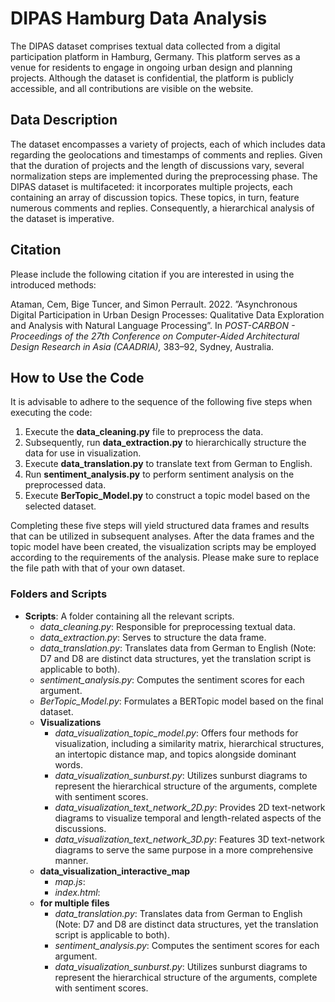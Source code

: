 # DIPAS Hamburg Data Analysis

The DIPAS dataset comprises textual data collected from a digital participation platform in Hamburg, Germany. 
This platform serves as a venue for residents to engage in ongoing urban design and planning projects. 
Although the dataset is confidential, the platform is publicly accessible, and all contributions are visible on the website.

## Data Description

The dataset encompasses a variety of projects, each of which includes data regarding the geolocations and timestamps of comments and replies. 
Given that the duration of projects and the length of discussions vary, several normalization steps are implemented during the preprocessing phase. 
The DIPAS dataset is multifaceted: it incorporates multiple projects, each containing an array of discussion topics. 
These topics, in turn, feature numerous comments and replies. 
Consequently, a hierarchical analysis of the dataset is imperative.



## Citation
Please include the following citation if you are interested in using the introduced methods:

Ataman, Cem, Bige Tuncer, and Simon Perrault. 2022. ”Asynchronous Digital Participation in Urban Design Processes: Qualitative Data Exploration and Analysis with Natural Language Processing”. In *POST-CARBON - Proceedings of the 27th Conference on Computer-Aided Architectural Design Research in Asia (CAADRIA),* 383–92, Sydney, Australia.

## How to Use the Code

It is advisable to adhere to the sequence of the following five steps when executing the code:

1. Execute the **data_cleaning.py** file to preprocess the data.
2. Subsequently, run **data_extraction.py** to hierarchically structure the data for use in visualization.
3. Execute **data_translation.py** to translate text from German to English.
4. Run **sentiment_analysis.py** to perform sentiment analysis on the preprocessed data.
5. Execute **BerTopic_Model.py** to construct a topic model based on the selected dataset.

Completing these five steps will yield structured data frames and results that can be utilized in subsequent analyses. 
After the data frames and the topic model have been created, the visualization scripts may be employed according to the requirements of the analysis. 
Please make sure to replace the file path with that of your own dataset.

### Folders and Scripts

- **Scripts**: A folder containing all the relevant scripts.
    - *data_cleaning.py*: Responsible for preprocessing textual data.
    - *data_extraction.py*: Serves to structure the data frame.
    - *data_translation.py*: Translates data from German to English (Note: D7 and D8 are distinct data structures, yet the translation script is applicable to both).
    - *sentiment_analysis.py*: Computes the sentiment scores for each argument.
    - *BerTopic_Model.py*: Formulates a BERTopic model based on the final dataset.
    - **Visualizations**
        - *data_visualization_topic_model.py*: Offers four methods for visualization, including a similarity matrix, hierarchical structures, an intertopic distance map, and topics alongside dominant words.
        - *data_visualization_sunburst.py*: Utilizes sunburst diagrams to represent the hierarchical structure of the arguments, complete with sentiment scores.
        - *data_visualization_text_network_2D.py*: Provides 2D text-network diagrams to visualize temporal and length-related aspects of the discussions.
        - *data_visualization_text_network_3D.py*: Features 3D text-network diagrams to serve the same purpose in a more comprehensive manner.
    - **data_visualization_interactive_map**
        - *map.js*:
        - *index.html*:
    - **for multiple files**
        - *data_translation.py*: Translates data from German to English (Note: D7 and D8 are distinct data structures, yet the translation script is applicable to both).
        - *sentiment_analysis.py*: Computes the sentiment scores for each argument.
        - *data_visualization_sunburst.py*: Utilizes sunburst diagrams to represent the hierarchical structure of the arguments, complete with sentiment scores.

